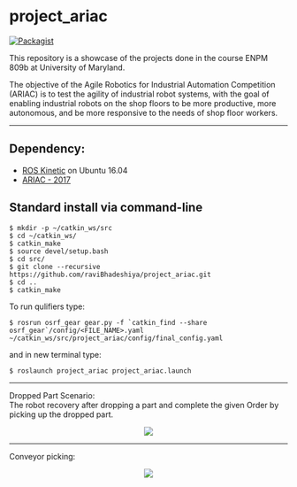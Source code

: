 # project_ariac
[![Packagist](https://img.shields.io/pypi/l/Django.svg)](LICENSE)

This repository is a showcase of the projects done in the course ENPM 809b at University of Maryland.

The objective of the Agile Robotics for Industrial Automation Competition (ARIAC) is to test the agility of industrial robot systems, with the goal of enabling industrial robots on the shop floors to be more productive, more autonomous, and be more responsive to the needs of shop floor workers.

---
## Dependency:
* [ROS Kinetic](http://wiki.ros.org/ROS/Installation) on Ubuntu 16.04
* [ARIAC - 2017](http://gazebosim.org/)

## Standard install via command-line
```
$ mkdir -p ~/catkin_ws/src
$ cd ~/catkin_ws/
$ catkin_make
$ source devel/setup.bash
$ cd src/
$ git clone --recursive https://github.com/raviBhadeshiya/project_ariac.git
$ cd ..
$ catkin_make
```
To run qulifiers type:
```
$ rosrun osrf_gear gear.py -f `catkin_find --share osrf_gear`/config/<FILE_NAME>.yaml ~/catkin_ws/src/project_ariac/config/final_config.yaml
```
and in new terminal type:
```
$ roslaunch project_ariac project_ariac.launch
```
---
Dropped Part Scenario:  
The robot recovery after dropping a part and complete the given Order by picking up the dropped part.
<p align="center"><img src="result/drop_part.gif"></p>

---
Conveyor picking:
<p align="center"><img src="result/conveyor.gif"></p>
